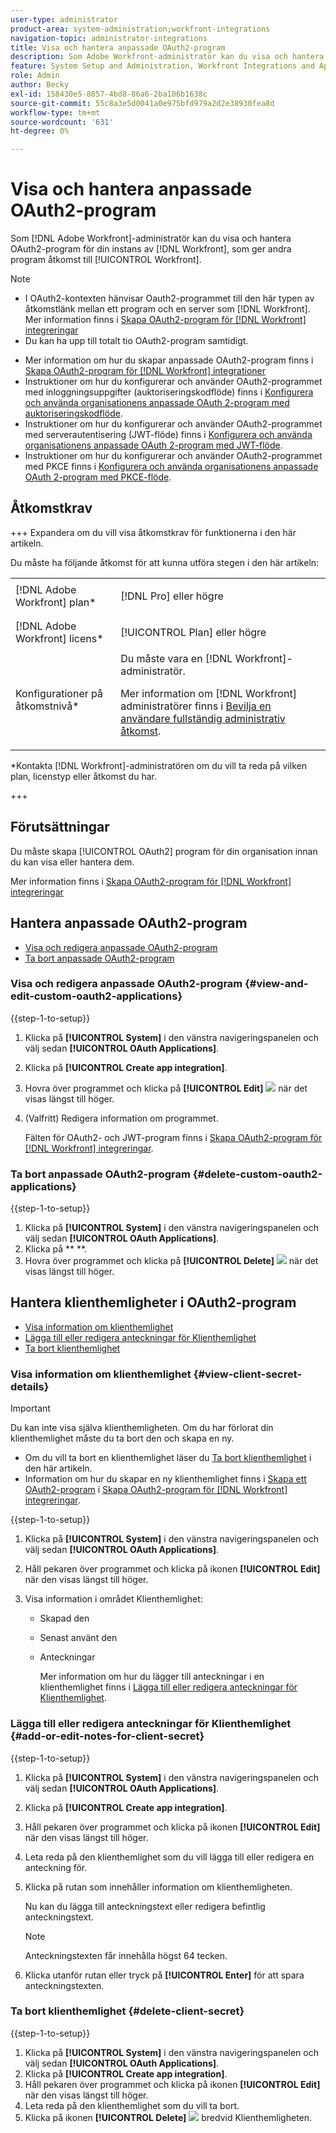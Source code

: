 ```yaml
---
user-type: administrator
product-area: system-administration;workfront-integrations
navigation-topic: administrator-integrations
title: Visa och hantera anpassade OAuth2-program
description: Som Adobe Workfront-administratör kan du visa och hantera OAuth2-program för din instans av Workfront, som ger andra program åtkomst till Workfront.
feature: System Setup and Administration, Workfront Integrations and Apps
role: Admin
author: Becky
exl-id: 158430e5-8857-4bd8-86a6-2ba106b1638c
source-git-commit: 55c8a3e5d0041a0e975bfd979a2d2e38930fea8d
workflow-type: tm+mt
source-wordcount: '631'
ht-degree: 0%

---
```


# Visa och hantera anpassade OAuth2-program

Som [!DNL Adobe Workfront]-administratör kan du visa och hantera OAuth2-program för din instans av [!DNL Workfront], som ger andra program åtkomst till [!UICONTROL Workfront].

>[!NOTE]
>
>* I OAuth2-kontexten hänvisar Oauth2-programmet till den här typen av åtkomstlänk mellan ett program och en server som [!DNL Workfront]. Mer information finns i [Skapa OAuth2-program för [!DNL Workfront] integreringar](../../administration-and-setup/configure-integrations/create-oauth-application.md)
>* Du kan ha upp till totalt tio OAuth2-program samtidigt.

* Mer information om hur du skapar anpassade OAuth2-program finns i [Skapa OAuth2-program för [!DNL Workfront] integrationer](../../administration-and-setup/configure-integrations/create-oauth-application.md)
* Instruktioner om hur du konfigurerar och använder OAuth2-programmet med inloggningsuppgifter (auktoriseringskodflöde) finns i [Konfigurera och använda organisationens anpassade OAuth 2-program med auktoriseringskodflöde](../../wf-api/api/oauth-app-code-token-flow.md).
* Instruktioner om hur du konfigurerar och använder OAuth2-programmet med serverautentisering (JWT-flöde) finns i [Konfigurera och använda organisationens anpassade OAuth 2-program med JWT-flöde](../../wf-api/api/oauth-app-jwt-flow.md).
* Instruktioner om hur du konfigurerar och använder OAuth2-programmet med PKCE finns i [Konfigurera och använda organisationens anpassade OAuth 2-program med PKCE-flöde](../../wf-api/api/oauth-app-pkce-flow.md).

## Åtkomstkrav

+++ Expandera om du vill visa åtkomstkrav för funktionerna i den här artikeln.

Du måste ha följande åtkomst för att kunna utföra stegen i den här artikeln:

<table style="table-layout:auto"> 
 <col> 
 <col> 
 <tbody> 
  <tr> 
   <td role="rowheader">[!DNL Adobe Workfront] plan*</td> 
   <td> <p>[!DNL Pro] eller högre</p> </td> 
  </tr> 
  <tr> 
   <td role="rowheader">[!DNL Adobe Workfront] licens*</td> 
   <td> <p>[!UICONTROL Plan] eller högre</p> </td> 
  </tr> 
  <tr> 
   <td role="rowheader">Konfigurationer på åtkomstnivå*</td> 
   <td> Du måste vara en [!DNL Workfront]-administratör. </p>
    <p>Mer information om [!DNL Workfront] administratörer finns i <a href="../../administration-and-setup/add-users/configure-and-grant-access/grant-a-user-full-administrative-access.md" class="MCXref xref">Bevilja en användare fullständig administrativ åtkomst</a>.</p>
     </td> 
  </tr> 
 </tbody> 
</table>

&#42;Kontakta [!DNL Workfront]-administratören om du vill ta reda på vilken plan, licenstyp eller åtkomst du har.

+++

## Förutsättningar

Du måste skapa [!UICONTROL OAuth2] program för din organisation innan du kan visa eller hantera dem.

Mer information finns i [Skapa OAuth2-program för [!DNL Workfront] integreringar](../../administration-and-setup/configure-integrations/create-oauth-application.md)

## Hantera anpassade OAuth2-program

* [Visa och redigera anpassade OAuth2-program](#view-and-edit-custom-oauth2-applications)
* [Ta bort anpassade OAuth2-program](#delete-custom-oauth2-applications)

### Visa och redigera anpassade OAuth2-program {#view-and-edit-custom-oauth2-applications}

{{step-1-to-setup}}

1. Klicka på **[!UICONTROL System]** i den vänstra navigeringspanelen och välj sedan **[!UICONTROL OAuth Applications]**.
1. Klicka på **[!UICONTROL Create app integration]**.
1. Hovra över programmet och klicka på **[!UICONTROL Edit]** ![](assets/edit-icon.png) när det visas längst till höger.
1. (Valfritt) Redigera information om programmet.

   Fälten för OAuth2- och JWT-program finns i [Skapa OAuth2-program för [!DNL Workfront] integreringar](../../administration-and-setup/configure-integrations/create-oauth-application.md).

### Ta bort anpassade OAuth2-program {#delete-custom-oauth2-applications}

{{step-1-to-setup}}

1. Klicka på **[!UICONTROL System]** i den vänstra navigeringspanelen och välj sedan **[!UICONTROL OAuth Applications]**.
1. Klicka på ** **.
1. Hovra över programmet och klicka på **[!UICONTROL Delete]** ![](assets/delete.png) när det visas längst till höger.

## Hantera klienthemligheter i OAuth2-program

* [Visa information om klienthemlighet](#view-client-secret-details)
* [Lägga till eller redigera anteckningar för Klienthemlighet](#add-or-edit-notes-for-client-secret)
* [Ta bort klienthemlighet](#delete-client-secret)

### Visa information om klienthemlighet {#view-client-secret-details}

>[!IMPORTANT]
>
>Du kan inte visa själva klienthemligheten. Om du har förlorat din klienthemlighet måste du ta bort den och skapa en ny.
>
>* Om du vill ta bort en klienthemlighet läser du [Ta bort klienthemlighet](#delete-client-secret) i den här artikeln.
>* Information om hur du skapar en ny klienthemlighet finns i [Skapa ett OAuth2-program](../../administration-and-setup/configure-integrations/create-oauth-application.md#create) i [Skapa OAuth2-program för [!DNL Workfront] integreringar](../../administration-and-setup/configure-integrations/create-oauth-application.md).
>

{{step-1-to-setup}}

1. Klicka på **[!UICONTROL System]** i den vänstra navigeringspanelen och välj sedan **[!UICONTROL OAuth Applications]**.
1. Håll pekaren över programmet och klicka på ikonen **[!UICONTROL Edit]** när den visas längst till höger.
1. Visa information i området Klienthemlighet:

   * Skapad den
   * Senast använt den
   * Anteckningar

     Mer information om hur du lägger till anteckningar i en klienthemlighet finns i [Lägga till eller redigera anteckningar för Klienthemlighet](#add-or-edit-notes-for-client-secret).

### Lägga till eller redigera anteckningar för Klienthemlighet {#add-or-edit-notes-for-client-secret}

{{step-1-to-setup}}

1. Klicka på **[!UICONTROL System]** i den vänstra navigeringspanelen och välj sedan **[!UICONTROL OAuth Applications]**.
1. Klicka på **[!UICONTROL Create app integration]**.
1. Håll pekaren över programmet och klicka på ikonen **[!UICONTROL Edit]** när den visas längst till höger.
1. Leta reda på den klienthemlighet som du vill lägga till eller redigera en anteckning för.
1. Klicka på rutan som innehåller information om klienthemligheten.

   Nu kan du lägga till anteckningstext eller redigera befintlig anteckningstext.

   >[!NOTE]
   >
   >Anteckningstexten får innehålla högst 64 tecken.

1. Klicka utanför rutan eller tryck på **[!UICONTROL Enter]** för att spara anteckningstexten.

### Ta bort klienthemlighet {#delete-client-secret}

{{step-1-to-setup}}

1. Klicka på **[!UICONTROL System]** i den vänstra navigeringspanelen och välj sedan **[!UICONTROL OAuth Applications]**.
1. Klicka på **[!UICONTROL Create app integration]**.
1. Håll pekaren över programmet och klicka på ikonen **[!UICONTROL Edit]** när den visas längst till höger.
1. Leta reda på den klienthemlighet som du vill ta bort.
1. Klicka på ikonen **[!UICONTROL Delete]** ![](assets/delete.png) bredvid Klienthemligheten.
